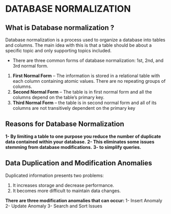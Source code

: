 #  DATABASE NORMALIZATION

## What is Database normalization ?

Database normalization is a process used to organize a database into tables and columns. 
The main idea with this is that a table should be about a specific topic and only supporting topics included.

* There are three common forms of database normalization: 1st, 2nd, and 3rd normal form.

1. **First Normal Form** – The information is stored in a relational table with each column containing atomic values. There are no repeating groups of columns.
2. **Second Normal Form** – The table is in first normal form and all the columns depend on the table’s primary key.
3. **Third Normal Form** – the table is in second normal form and all of its columns are not transitively dependent on the primary key

## Reasons for Database Normalization

**1- By limiting a table to one purpose you reduce the number of duplicate data contained within your database.**
**2- This eliminates some issues stemming from database modifications.**
**3- to simplify queries.**

## Data Duplication and Modification Anomalies

Duplicated information presents two problems:

1. It increases storage and decrease performance.
2. It becomes more difficult to maintain data changes.

**There are three modification anomalies that can occur:**
1- Insert Anomaly
2- Update Anomaly
3- Search and Sort Issues


